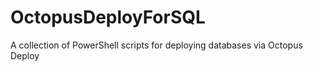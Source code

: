 # OctopusDeployForSQL
A collection of PowerShell scripts for deploying databases via Octopus Deploy
